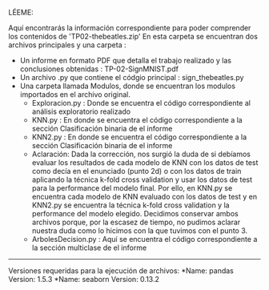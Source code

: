 ﻿LÉEME:

Aquí encontrarás la información correspondiente para poder comprender los contenidos de 'TP02-thebeatles.zip'
En esta carpeta se encuentran dos archivos principales y una carpeta :
  * Un informe en formato PDF que detalla el trabajo realizado y las conclusiones obtenidas : TP-02-SignMNIST.pdf
  * Un archivo .py que contiene el códgio principal : sign_thebeatles.py
  * Una carpeta llamada Modulos, donde se encuentran los modulos importados en el archivo original.
     * Exploracion.py : Donde se encuentra el código correspondiente al análisis exploratorio realizado
     * KNN.py : En donde se encuentra el código correspondiente a la sección Clasificación binaria de el informe
     * KNN2.py : En donde se encuentra el código correspondiente a la sección Clasificación binaria de el informe
     *   Aclaración: Dada la corrección, nos surgió la duda de si debíamos evaluar los resultados de cada modelo de KNN con los datos de test como decía en el enunciado (punto 2d) o con los datos de train aplicando la técnica k-fold cross validation y usar los datos de test para la performance del modelo final. Por ello, en KNN.py se encuentra cada modelo de KNN evaluado con los datos de test y en KNN2.py se encuentra la técnica k-fold cross validation y la performance del modelo elegido. Decidimos conservar ambos archivos porque, por la escasez de tiempo, no pudimos aclarar nuestra duda como lo hicimos con la que tuvimos con el punto 3. 
     * ArbolesDecision.py : Aquí se encuentra el código correspondiente a la sección multiclase de el informe 


_______________________________________________________________________________________________________________________________________________________________________________________________
Versiones requeridas para la ejecución de archivos:
  *Name: pandas  Version: 1.5.3
  *Name: seaborn Version: 0.13.2
